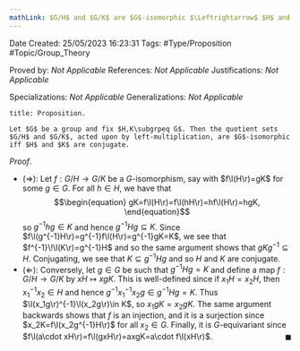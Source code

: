 ```yaml
---
mathLink: $G/H$ and $G/K$ are $G$-isomorphic $\Leftrightarrow$ $H$ and $K$ are conjugate
---
```


<div class="topSpace"></div>

Date Created: 25/05/2023 16:23:31
Tags: #Type/Proposition #Topic/Group_Theory

Proved by: _Not Applicable_
References: _Not Applicable_
Justifications: _Not Applicable_

Specializations: _Not Applicable_
Generalizations: _Not Applicable_

``` ad-Proposition
title: Proposition.

Let $G$ be a group and fix $H,K\subgrpeq G$. Then the quotient sets $G/H$ and $G/K$, acted upon by left-multiplication, are $G$-isomorphic iff $H$ and $K$ are conjugate.

```

_Proof_.
* ($\Rightarrow$): Let $f:G/H\to G/K$ be a $G$-isomorphism, say with $f\l(H\r)=gK$ for some $g\in G$. For all $h\in H$, we have that
$$\begin{equation}
    gK=f\l(H\r)=f\l(hH\r)=hf\l(H\r)=hgK,
\end{equation}$$
so $g^{-1}hg\in K$ and hence $g^{-1}Hg\subseteq K$. Since $f\l(g^{-1}H\r)=g^{-1}f\l(H\r)=g^{-1}gK=K$, we see that $f^{-1}\!\l(K\r)=g^{-1}H$ and so the same argument shows that $gKg^{-1}\subseteq H$. Conjugating, we see that $K\subseteq g^{-1}Hg$ and so $H$ and $K$ are conjugate.
* ($\Leftarrow$): Conversely, let $g\in G$ be such that $g^{-1}Hg=K$ and define a map $f:G/H\to G/K$ by $xH\mapsto xgK$. This is well-defined since if $x_1H=x_2H$, then $x_1^{-1}x_2\in H$ and hence $g^{-1}x_1^{-1}x_2g\in g^{-1}Hg=K$. Thus $\l(x_1g\r)^{-1}\l(x_2g\r)\in K$, so $x_1gK=x_2gK$. The same argument backwards shows that $f$ is an injection, and it is a surjection since $x_2K=f\l(x_2g^{-1}H\r)$ for all $x_2\in G$. Finally, it is $G$-equivariant since $f\l(a\cdot xH\r)=f\l(gxH\r)=axgK=a\cdot f\l(xH\r)$.<span style="float:right;">$\blacksquare$</span>
